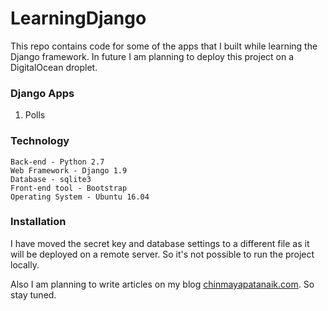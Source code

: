 # LearningDjango
This repo contains code for some of the apps that I built while learning the Django framework. In future I am planning to deploy this project on a DigitalOcean droplet. 

### Django Apps
1. Polls

### Technology
```
Back-end - Python 2.7  
Web Framework - Django 1.9  
Database - sqlite3  
Front-end tool - Bootstrap  
Operating System - Ubuntu 16.04  
```

### Installation
I have moved the secret key and database settings to a different file as it will be deployed on a remote server. So it's not possible to run the project locally. 

Also I am planning to write articles on my blog [chinmayapatanaik.com](chinmayapatanaik.com). So stay tuned.  
